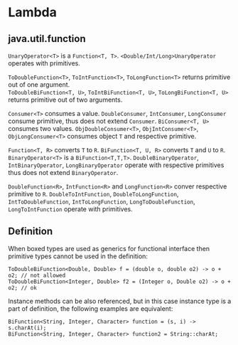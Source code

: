 # Lambda

## java.util.function

`UnaryOperator<T>` is a `Function<T, T>`. `<Double/Int/Long>UnaryOperator` operates with primitives.

`ToDoubleFunction<T>`, `ToIntFunction<T>`, `ToLongFunction<T>` returns primitive out of one argument.  
`ToDoubleBiFunction<T, U>`, `ToIntBiFunction<T, U>`, `ToLongBiFunction<T, U>` returns primitive out of two arguments.

`Consumer<T>` consumes a value. `DoubleConsumer`, `IntConsumer`, `LongConsumer` consume primitive, thus does not extend `Consumer`. `BiConsumer<T, U>` consumes two values. `ObjDoubleConsumer<T>`, `ObjIntConsumer<T>`, `ObjLongConsumer<T>` consumes object `T` and respective primitive.

`Function<T, R>` converts `T` to `R`. `BiFunction<T, U, R>` converts `T` and `U` to `R`.  `BinaryOperator<T>` is a `BiFunction<T,T,T>`. `DoubleBinaryOperator`, `IntBinaryOperator`, `LongBinaryOperator` operate with respective primitives thus does not extend `BinaryOperator`.

`DoubleFunction<R>`, `IntFunction<R>` and `LongFunction<R>` conver respective primitive to `R`. `DoubleToIntFunction`, `DoubleToLongFunction`, `IntToDoubleFunction`, `IntToLongFunction`, `LongToDoubleFunction`, `LongToIntFunction` operate with primitives.

## Definition

When boxed types are used as generics for functional interface then primitive types cannot be used in the definition:

```text
ToDoubleBiFunction<Double, Double> f = (double o, double o2) -> o + o2; // not allowed
ToDoubleBiFunction<Integer, Double> f2 = (Integer o, Double o2) -> o + o2; // ok
```

Instance methods can be also referenced, but in this case instance type is a part of definition, the following examples are equivalent:

```text
BiFunction<String, Integer, Character> function = (s, i) -> s.charAt(i);
BiFunction<String, Integer, Character> function2 = String::charAt;
```

